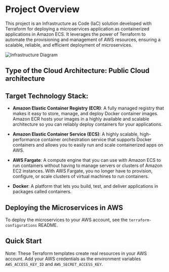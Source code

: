 # Project Overview

This project is an Infrastructure as Code (IaC) solution developed with Terraform for deploying a microservices application as containerized applications in Amazon ECS. It leverages the power of Terraform to automate the provisioning and management of AWS resources, ensuring a scalable, reliable, and efficient deployment of microservices.

![Infrastructure Diagram](path/to/infrastructure-diagram.png)

## Type of the Cloud Architecture: Public Cloud architecture

## Target Technology Stack:

- **Amazon Elastic Container Registry (ECR)**: A fully managed registry that makes it easy to store, manage, and deploy Docker container images. Amazon ECR hosts your images in a highly available and scalable architecture so you can reliably deploy containers for your applications.

- **Amazon Elastic Container Service (ECS)**: A highly scalable, high-performance container orchestration service that supports Docker containers and allows you to easily run and scale containerized apps on AWS.

- **AWS Fargate**: A compute engine that you can use with Amazon ECS to run containers without having to manage servers or clusters of Amazon EC2 instances. With AWS Fargate, you no longer have to provision, configure, or scale clusters of virtual machines to run containers.

- **Docker**: A platform that lets you build, test, and deliver applications in packages called containers.

## Deploying the Microservices in AWS

To deploy the microservices to your AWS account, see the `terraform-configurations` README.

## Quick Start

Note: These Terraform templates create real resources in your AWS account. Add your AWS credentials as the environment variables `AWS_ACCESS_KEY_ID` and `AWS_SECRET_ACCESS_KEY`.

